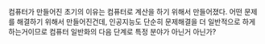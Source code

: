컴퓨터가 만들어진 초기의 이유는 컴퓨터로 계산을 하기 위해서 만들어졌다. 어떤 문제를 해결하기 위해서 만들어진건데, 인공지능도 단순히 문제해결을 더 일반적으로 하게 하는거이므로 컴퓨터 일반화의 다음 단계로 특정 분야가 아닌거 아닌가?